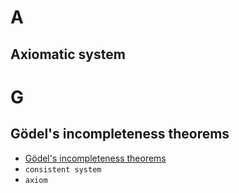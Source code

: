# A
## Axiomatic system
# G
## Gödel's incompleteness theorems
- [Gödel's incompleteness theorems](https://en.wikipedia.org/wiki/G%C3%B6del%27s_incompleteness_theorems)
- `consistent system`
- `axiom`